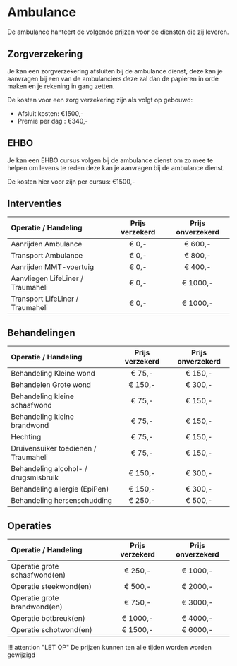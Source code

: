 # Ambulance

De ambulance hanteert de volgende prijzen voor de diensten die zij leveren.

## Zorgverzekering

Je kan een zorgverzekering afsluiten bij de ambulance dienst, deze kan je aanvragen bij een van de ambulanciers deze zal dan de papieren in orde maken en je rekening in gang zetten.

De kosten voor een zorg verzekering zijn als volgt op gebouwd:

* Afsluit kosten: €1500,-
* Premie per dag : €340,-

## EHBO

Je kan een EHBO cursus volgen bij de ambulance dienst om zo mee te helpen om levens te reden deze kan je aanvragen bij de ambulance dienst.

De kosten hier voor zijn per cursus: €1500,-

## Interventies

| Operatie / Handeling | Prijs verzekerd | Prijs onverzekerd |
|:--------------------|:---------------:|:-----------------:|
| Aanrijden Ambulance | € 0,- | € 600,- |
| Transport Ambulance | € 0,- | € 800,- |
| Aanrijden MMT-voertuig | € 0,- | € 400,- |
| Aanvliegen LifeLiner / Traumaheli | € 0,- | € 1000,- |
| Transport LifeLiner / Traumaheli | € 0,- | € 1000,- |

## Behandelingen

| Operatie / Handeling | Prijs verzekerd | Prijs onverzekerd |
|:--------------------|:---------------:|:-----------------:|
| Behandeling Kleine wond               | € 75,- | € 150,- |
| Behandelen Grote wond                 | € 150,- | € 300,- |
| Behandeling kleine schaafwond         | € 75,- | € 150,- |
| Behandeling kleine brandwond          | € 75,- | € 150,- |
| Hechting                              | € 75,- | € 150,-  |
| Druivensuiker toedienen / Traumaheli  | € 75,- | € 150,- |
| Behandeling alcohol- / drugsmisbruik  | € 150,- | € 300,- |
| Behandeling allergie (EpiPen)         | € 150,- | € 300,- |
| Behandeling hersenschudding           | € 250,- | € 500,- |

## Operaties

| Operatie / Handeling | Prijs verzekerd | Prijs onverzekerd |
|:--------------------|:---------------:|:-----------------:|
| Operatie grote schaafwond(en)         | € 250,- | € 1000,- |
| Operatie steekwond(en)                | € 500,- | € 2000,- |
| Operatie grote brandwond(en)          | € 750,- | € 3000,- |
| Operatie botbreuk(en)                 | € 1000,- | € 4000,- |
| Operatie schotwond(en)                | € 1500,- | € 6000,- |

!!! attention "LET OP"
    De prijzen kunnen ten alle tijden worden worden gewijzigd